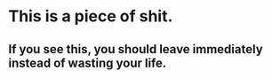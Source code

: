 # This is a piece of shit. 

## If you see this, you should leave immediately instead of wasting your life.